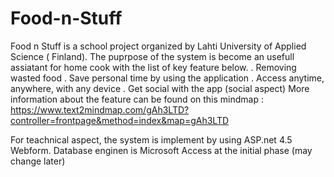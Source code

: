 # Food-n-Stuff

Food n Stuff is a school project organized by Lahti University of Applied Science ( Finland).
The puprpose of the system is become an usefull assiatant for home cook with the list of key feature below.
  .	Removing wasted food
  . Save personal time by using the application
  . Access anytime, anywhere, with any device
  . Get social with the app (social aspect)
More information about the feature can be found on this mindmap : https://www.text2mindmap.com/gAh3LTD?controller=frontpage&method=index&map=gAh3LTD

For teachnical aspect, the system is implement by using ASP.net 4.5 Webform. Database enginen is Microsoft Access at the initial
phase (may change later)
